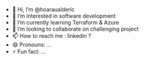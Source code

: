 - 👋 Hi, I’m @hoaraualderic
- 👀 I’m interested in software development
- 🌱 I’m currently learning Terraform & Azure
- 💞️ I’m looking to collaborate on challenging project
- 📫 How to reach me : linkedin ?
- 😄 Pronouns: ...
- ⚡ Fun fact: ...

<!---
hoaraualderic/hoaraualderic is a ✨ special ✨ repository because its `README.md` (this file) appears on your GitHub profile.
You can click the Preview link to take a look at your changes.
--->
